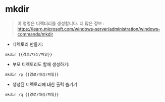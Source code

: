 # mkdir

> 이 명령은 디렉터리를 생성합니다.
> 더 많은 정보 : <https://learn.microsoft.com/windows-server/administration/windows-commands/mkdir>

- 디렉토리 만들기:

`mkdir {{경로/대상/파일}}`

- 부모 디렉토리도 함께 생성하기:

`mkdir /p {{경로/대상/파일}}`

- 생성된 디렉토리에 대한 출력 숨기기

`mkdir /q {{경로/대상/파일}}`
